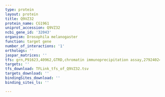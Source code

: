 ```yaml
---
type: protein
layout: protein
title: Q9VZ32
protein_name: CG1961
uniprot_accession: Q9VZ32
ncbi_gene_id: '32043'
organism: Drosophila melanogaster
function: target gene
number_of_interactions: '1'
orthologs: ''
jaspar_matrices: ''
tfs: grn,P91623,40962,GTRD,chromatin immunoprecipitation assay,27924024%5Buid%5D,No
targets: ''
tfs_download: TFLink_tfs_of_Q9VZ32.tsv
targets_download: ''
bindingSites_download: ''
binding_sites_ls: ''

---
```

